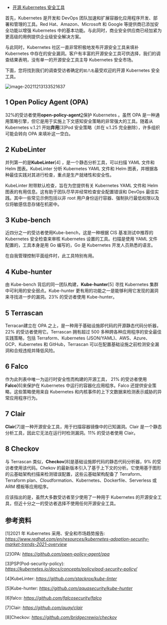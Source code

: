 - [开源 Kubernetes 安全工具](https://mp.weixin.qq.com/s/vOI3Lcfn_Wm30r0rk7iiHQ)

首先，Kubernetes 是开发和 DevOps 团队加速和扩展容器化应用程序开发、部署和管理的工具。Red Hat、Amazon、Microsoft 和 Google 等提供商已添加安全功能以增强 Kubernetes 中的基本功能。与此同时，商业安全供应商已经加紧为更高级的用例提供企业级安全解决方案。

与此同时，Kubernetes 社区一直非常积极地发布开源安全工具来填补Kubernetes 中存在的安全漏洞。客户有丰富的开源安全工具可供选择，我们的调查结果表明，没有单一的开源安全工具主导 Kubernetes 安全市场。

下面，您将找到我们的调查受访者确定的`前八名`最受欢迎的开源 Kubernetes 安全工具。

![image-20211213133521637](https://gitee.com/er-huomeng/img/raw/master/image-20211213133521637.png)

## 1 Open Policy Agent (OPA)

32%的受访者使用**open-policy-agent**[2](OPA)保护 Kubernetes 。虽然 OPA 是一种通用策略引擎，但它是用于实施上下文感知安全策略的非常强大的工具。随着从 Kubernetes v.1.21 开始**弃用**[3]Pod 安全策略（并在 v.1.25 完全删除），许多组织可能会转向 OPA 来填补这一空白。

## 2 KubeLinter

并列第一的是**KubeLinter**[4] ，是一个静态分析工具，可以扫描 YAML 文件和 Helm 图表。KubeLinter 分析 Kubernetes YAML 文件和 Helm 图表，并根据各种最佳实践对其进行检查，重点是生产就绪性和安全性。

KubeLinter 附带默认检查，旨在为您提供有关 Kubernetes YAML 文件和 Helm 图表的有用信息。这有助于团队尽早并经常检查安全配置错误和  DevOps 最佳实践。其中一些常见示例包括以非 root 用户身份运行容器、强制执行最低权限以及仅将敏感信息存储在机密中。

## 3 Kube-bench

近四分之一的受访者使用Kube-bench，这是一种根据 CIS 基准测试中推荐的 Kubernetes 安全检查来审核 Kubernetes 设置的工具。扫描是使用 YAML  文件配置的，工具本身是用 Go 编写的，Go 是 Kubernetes 开发人员熟悉的语言。

在自我管理控制平面组件时，此工具特别有用。

## 4 Kube-hunter

由 Kube-bench 背后的同一团队构建，**Kube-hunter**[5] 寻找 Kubernetes 集群中可利用的安全弱点。Kube-hunter 更有用的功能之一是能够利用它发现的漏洞来寻找进一步的漏洞。23% 的受访者使用 Kube-hunter。

## 5 Terrascan

Terracan建立在 OPA 之上，是一种用于基础设施即代码的开源静态代码分析器，22% 的受访者使用它。Terrascan 拥有超过 500  多种跨各种应用程序的安全最佳实践策略，包括 Terraform、Kubernetes  (JSON/YAML)、AWS、Azure、GCP、Kubernetes 和 GitHub，Terrascan  可以在配置基础设施之前检测安全漏洞和合规违规并降低风险。

## 6 Falco

作为此列表中唯一为运行时安全性而构建的开源工具， 21% 的受访者使用**Falco**[6]来保护在 Kubernetes 中运行的容器化应用程序。Falco 还提供安全策略，这些策略使用来自 Kubernetes 和内核事件的上下文数据来检测表示威胁的异常应用程序行为。

## 7 Clair

**Clair**[7]是一种开源安全工具，用于扫描容器镜像中的已知漏洞。Clair 是一个静态分析工具，因此它无法在运行时检测漏洞。11% 的受访者使用 Clair。

## 8 Checkov

与 Terrascan 类似，**Checkov**[8]是基础设施即代码的静态代码分析器，9% 的受访者使用该代码。Chekov 的最新版本引入了基于上下文的分析。它使用基于图形的云基础架构扫描来检测错误配置，这些云基础架构配备了  Terraform、Terraform plan、Cloudformation、Kubernetes、Dockerfile、Serverless 或 ARM 模板等应用程序。

应该指出的是，虽然大多数受访者至少使用了一种用于 Kubernetes 的开源安全工具，但近十分之一的受访者选择不使用任何开源安全工具。

## 参考资料

[1]2021 年 Kubernetes 采用、安全和市场趋势报告: *https://www.redhat.com/en/resources/kubernetes-adoption-security-market-trends-2021-overview*

[2]OPA: *https://github.com/open-policy-agent/opa*

[3]PSP(Pod-security-policy): *https://kubernetes.io/docs/concepts/policy/pod-security-policy/*

[4]KubeLinter: *https://github.com/stackrox/kube-linter*

[5]Kube-hunter: *https://github.com/aquasecurity/kube-hunter*

[6]falco: *https://github.com/falcosecurity/falco*

[7]Clair: *https://github.com/quay/clair*

[8]Checkov: *https://github.com/bridgecrewio/checkov*